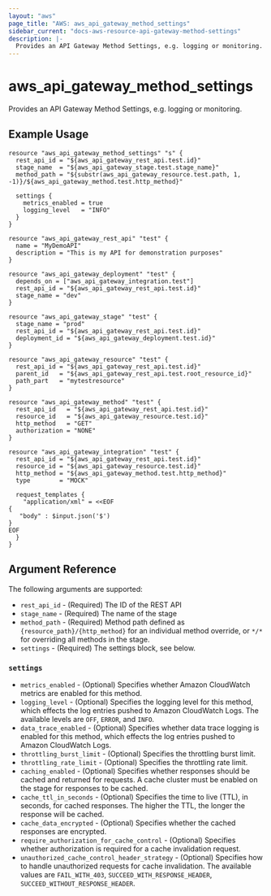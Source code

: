```yaml
---
layout: "aws"
page_title: "AWS: aws_api_gateway_method_settings"
sidebar_current: "docs-aws-resource-api-gateway-method-settings"
description: |-
  Provides an API Gateway Method Settings, e.g. logging or monitoring.
---
```


# aws_api_gateway_method_settings

Provides an API Gateway Method Settings, e.g. logging or monitoring.

## Example Usage

```hcl
resource "aws_api_gateway_method_settings" "s" {
  rest_api_id = "${aws_api_gateway_rest_api.test.id}"
  stage_name  = "${aws_api_gateway_stage.test.stage_name}"
  method_path = "${substr(aws_api_gateway_resource.test.path, 1, -1)}/${aws_api_gateway_method.test.http_method}"

  settings {
    metrics_enabled = true
    logging_level   = "INFO"
  }
}

resource "aws_api_gateway_rest_api" "test" {
  name = "MyDemoAPI"
  description = "This is my API for demonstration purposes"
}

resource "aws_api_gateway_deployment" "test" {
  depends_on = ["aws_api_gateway_integration.test"]
  rest_api_id = "${aws_api_gateway_rest_api.test.id}"
  stage_name = "dev"
}

resource "aws_api_gateway_stage" "test" {
  stage_name = "prod"
  rest_api_id = "${aws_api_gateway_rest_api.test.id}"
  deployment_id = "${aws_api_gateway_deployment.test.id}"
}

resource "aws_api_gateway_resource" "test" {
  rest_api_id = "${aws_api_gateway_rest_api.test.id}"
  parent_id   = "${aws_api_gateway_rest_api.test.root_resource_id}"
  path_part   = "mytestresource"
}

resource "aws_api_gateway_method" "test" {
  rest_api_id   = "${aws_api_gateway_rest_api.test.id}"
  resource_id   = "${aws_api_gateway_resource.test.id}"
  http_method   = "GET"
  authorization = "NONE"
}

resource "aws_api_gateway_integration" "test" {
  rest_api_id = "${aws_api_gateway_rest_api.test.id}"
  resource_id = "${aws_api_gateway_resource.test.id}"
  http_method = "${aws_api_gateway_method.test.http_method}"
  type        = "MOCK"

  request_templates {
    "application/xml" = <<EOF
{
   "body" : $input.json('$')
}
EOF
  }
}
```

## Argument Reference

The following arguments are supported:

* `rest_api_id` - (Required) The ID of the REST API
* `stage_name` - (Required) The name of the stage
* `method_path` - (Required) Method path defined as `{resource_path}/{http_method}` for an individual method override, or `*/*` for overriding all methods in the stage.
* `settings` - (Required) The settings block, see below.

### `settings`

* `metrics_enabled` - (Optional) Specifies whether Amazon CloudWatch metrics are enabled for this method.
* `logging_level` - (Optional) Specifies the logging level for this method, which effects the log entries pushed to Amazon CloudWatch Logs. The available levels are `OFF`, `ERROR`, and `INFO`.
* `data_trace_enabled` - (Optional) Specifies whether data trace logging is enabled for this method, which effects the log entries pushed to Amazon CloudWatch Logs.
* `throttling_burst_limit` - (Optional) Specifies the throttling burst limit.
* `throttling_rate_limit` - (Optional) Specifies the throttling rate limit.
* `caching_enabled` - (Optional) Specifies whether responses should be cached and returned for requests. A cache cluster must be enabled on the stage for responses to be cached. 
* `cache_ttl_in_seconds` - (Optional) Specifies the time to live (TTL), in seconds, for cached responses. The higher the TTL, the longer the response will be cached.
* `cache_data_encrypted` - (Optional) Specifies whether the cached responses are encrypted.
* `require_authorization_for_cache_control` - (Optional) Specifies whether authorization is required for a cache invalidation request.
* `unauthorized_cache_control_header_strategy` - (Optional) Specifies how to handle unauthorized requests for cache invalidation. The available values are `FAIL_WITH_403`, `SUCCEED_WITH_RESPONSE_HEADER`, `SUCCEED_WITHOUT_RESPONSE_HEADER`.
